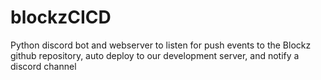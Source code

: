 # blockzCICD
Python discord bot and webserver to listen for push events to the Blockz github repository, auto deploy to our development server, and notify a discord channel
